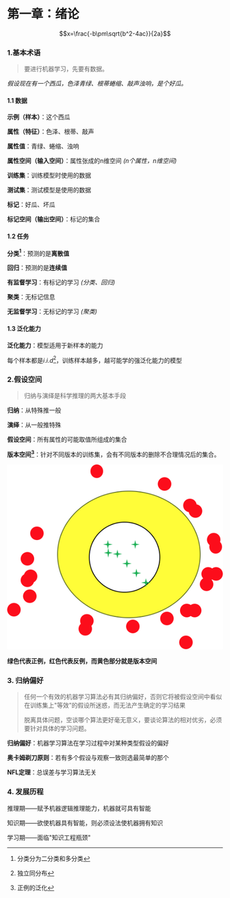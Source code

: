 # 第一章：绪论

<script type="text/javascript" src="http://cdn.mathjax.org/mathjax/latest/MathJax.js?config=default"></script>

$$x=\frac{-b\pm\sqrt{b^2-4ac}}{2a}$$



### 1.基本术语

> 要进行机器学习，先要有数据。

*假设现在有一个西瓜，色泽青绿、根蒂蜷缩、敲声浊响，是个好瓜。*

#### 1.1 数据

**示例（样本）**：这个西瓜

**属性（特征）**：色泽、根蒂、敲声

**属性值**：青绿、蜷缩、浊响

**属性空间（输入空间）**：属性张成的n维空间 *(n个属性，n维空间)*

**训练集**：训练模型时使用的数据



**测试集**：测试模型是使用的数据

**标记**：好瓜、坏瓜

**标记空间（输出空间）**：标记的集合

#### 1.2 任务

**分类[^2]**：预测的是**离散值**

**回归**：预测的是**连续值**

**有监督学习**：有标记的学习 *(分类、回归)*

**聚类**：无标记信息

**无监督学习**：无标记的学习 *(聚类)*

#### 1.3 泛化能力

**泛化能力**：模型适用于新样本的能力

每个样本都是$i.i.d$[^3]，训练样本越多，越可能学的强泛化能力的模型

### 2.假设空间

> 归纳与演绎是科学推理的两大基本手段

**归纳**：从特殊推一般

**演绎**：从一般推特殊

**假设空间**：所有属性的可能取值所组成的集合

<!--假设有3个属性，属性的可能取值分别为x,y,z，则假设空间大小为(x+1)*(y+1)*(z+1)+1 -->

<!--假设空间只是单纯罗列出所有可能情况，仅仅是数学上的排列组合，许多情况是不合理或不满足的 -->

**版本空间[^4]**：针对不同版本的训练集，会有不同版本的删除不合理情况后的集合。

<!--假设空间中不合理的情况有：-->

<!--1.明显错误的假设情况-->

<!--2. 精度过高的假设情况（但当训练集中只有一项正例时，保留在版本空间中）-->

<!--如图：-->







![image-20190513174324063](assets/image-20190513174324063.png)

​								**绿色代表正例，红色代表反例，而黄色部分就是版本空间**



### 3. 归纳偏好

> 任何一个有效的机器学习算法必有其归纳偏好，否则它将被假设空间中看似在训练集上"等效”的假设所迷惑，而无法产生确定的学习结果
>
> 脱离具体问题，空谈哪个算法更好毫无意义，要谈论算法的相对优劣，必须要针对具体的学习问题。

**归纳偏好**：机器学习算法在学习过程中对某种类型假设的偏好

**奥卡姆剃刀原则**：若有多个假设与观察一致则选最简单的那个

**NFL定理**：总误差与学习算法无关

### 4. 发展历程

推理期——赋予机器逻辑推理能力，机器就可具有智能

知识期——欲使机器具有智能，则必须设法使机器拥有知识

学习期——面临"知识工程瓶颈"





[^1]:模型也叫学习器
[^2]: 分类分为二分类和多分类
[^3]:独立同分布
[^4]: 正例的泛化